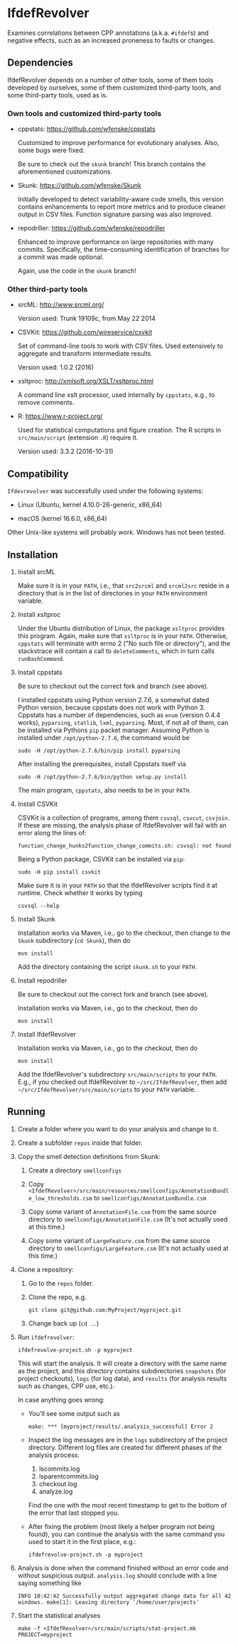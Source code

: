 # IfdefRevolver

Examines correlations between CPP annotations (a.k.a. `#ifdef`s) and
negative effects, such as an increased proneness to faults or changes.

## Dependencies

IfdefRevolver depends on a number of other tools, some of them tools
developed by ourselves, some of them customized third-party tools, and
some third-party tools, used as is.

### Own tools and customized third-party tools

* cppstats: https://github.com/wfenske/cppstats

  Customized to improve performance for evolutionary analyses.  Also,
  some bugs were fixed. 

  Be sure to check out the `skunk` branch!  This branch contains
  the aforementioned customizations.

* Skunk: https://github.com/wfenske/Skunk

  Initially developed to detect variability-aware code smells, this
  version contains enhancements to report more metrics and to produce
  cleaner output in CSV files.  Function signature parsing was also
  improved.

* repodriller: https://github.com/wfenske/repodriller

  Enhanced to improve performance on large repositories with many
  commits.  Specifically, the time-consuming identification of
  branches for a commit was made optional.

  Again, use the code in the `skunk` branch!

### Other third-party tools

* srcML: http://www.srcml.org/

  Version used: Trunk 19109c, from May 22 2014

* CSVKit: https://github.com/wireservice/csvkit

  Set of command-line tools to work with CSV files.  Used extensively
  to aggregate and transform intermediate results.

  Version used: 1.0.2 (2016)
  
* xsltproc: http://xmlsoft.org/XSLT/xsltproc.html

  A command line xslt processor, used internally by `cppstats`, e.g.,
  to remove comments.

* R: https://www.r-project.org/

  Used for statistical computations and figure creation.  The R
  scripts in `src/main/script` (extension `.R`) require it.

  Version used: 3.3.2 (2016-10-31) 

## Compatibility

`Ifdevrevolver` was successfully used under the following systems:

* Linux (Ubuntu, kernel 4.10.0-26-generic, x86\_64)

* macOS (kernel 16.6.0, x86_64)

Other Unix-like systems will probably work. Windows has not been tested. 

## Installation

1. Install srcML

   Make sure it is in your `PATH`, i.e., that `src2srcml` and
   `srcml2src` reside in a directory that is in the list of
   directories in your `PATH` environment variable.
   
1. Install xsltproc

   Under the Ubuntu distribution of Linux, the package `xsltproc`
   provides this program.  Again, make sure that `xsltproc` is in your
   `PATH`.  Otherwise, `cppstats` will terminate with errno 2 ("No
   such file or directory"), and the stackstrace will contain a call
   to `deleteComments`, which in turn calls `runBashCommand`.

1. Install cppstats

   Be sure to checkout out the correct fork and branch (see above).

   I installed cppstats using Python version 2.7.6, a somewhat dated
   Python version, because cppstats does not work with Python 3.
   Cppstats has a number of dependencies, such as `enum` (version 
   0.4.4 works), `pyparsing`, `statlib`, `lxml`, `pyparsing`.  Most,
   if not all of them, can be installed via Pythons `pip` packet
   manager.  Assuming Python is installed under `/opt/python-2.7.6`,
   the command would be

   `sudo -H /opt/python-2.7.6/bin/pip install pyparsing`

   After installing the prerequisites, install Cppstats itself via

   `sudo -H /opt/python-2.7.6/bin/python setup.py install`
	
   The main program, `cppstats`, also needs to be in your `PATH`.
   
1. Install CSVKit

   CSVKit is a collection of programs, among them `csvsql`, `csvcut`,
   `csvjoin`.  If these are missing, the analysis phase of
   IfdefRevolver will fail with an error along the lines of:
   
   `function_change_hunks2function_change_commits.sh: csvsql: not found`
   
   Being a Python package, CSVKit can be installed via `pip`:
   
   `sudo -H pip install csvkit`
	
   Make sure it is in your `PATH` so that the IfdefRevolver scripts
   find it at runtime.  Check whether it works by typing
   
   `csvsql --help`

1. Install Skunk

   Installation works via Maven, i.e., go to the checkout, then change
   to the `Skunk` subdirectory (`cd Skunk`), then do

   `mvn install`

   Add the directory containing the script `skunk.sh` to your `PATH`.

1. Install repodriller

   Be sure to checkout out the correct fork and branch (see above).

   Installation works via Maven, i.e., go to the checkout, then do

   `mvn install`

1. Install IfdefRevolver 

   Installation works via Maven, i.e., go to the checkout, then do

   `mvn install`

   Add the IfdefRevolver's subdirectory `src/main/scripts` to your
   `PATH`.  E.g., if you checked out IfdefRevolver to
   `~/src/IfdefRevolver`, then add
   `~/src/IfdefRevolver/src/main/scripts` to your `PATH` variable.

## Running

1. Create a folder where you want to do your analysis and change to it.

1. Create a subfolder `repos` inside that folder.

1. Copy the smell detection definitions from Skunk:

   1. Create a directory `smellconfigs`

   1. Copy
      `<IfdefRevolver>/src/main/resources/smellconfigs/AnnotationBundle_low_thresholds.csm`
      to `smellconfigs/AnnotationBundle.csm`

   1. Copy some variant of `AnnotationFile.csm` from the same source
      directory to `smellconfigs/AnnotationFile.csm` (It's not
      actually used at this time.)

   1. Copy some variant of `LargeFeature.csm` from the same source
      directory to `smellconfigs/LargeFeature.csm` (It's not
      actually used at this time.)

1. Clone a repository:

   1. Go to the `repos` folder.

   1. Clone the repo, e.g.

      `git clone git@github.com:MyProject/myproject.git`
	  
   1. Change back up (`cd ..`)

1. Run `ifdefrevolver`:

   `ifdefrevolve-project.sh -p myproject`

   This will start the analysis. It will create a directory with the
   same name as the project, and this directory contains
   subdirectories `snapshots` (for project checkouts), `logs` (for log
   data), and `results` (for analysis results such as changes, CPP use, etc.).

   In case anything goes wrong:

   - You'll see some output such as

     ``make: *** [myproject/results/.analysis_successful] Error 2``

   - Inspect the log messages are in the `logs` subdirectory of the
	 project directory. Different log
	 files are created for different phases of the analysis process:

     1. lscommits.log
     1. lsparentcommits.log
     1. checkout.log
	 1. analyze.log

	 Find the one with the most recent timestamp to get to the bottom
	 of the error that last stopped you.

   - After fixing the problem (most likely a helper program not being
     found), you can continue the analysis with the same command you
     used to start it in the first place, e.g.:

     `ifdefrevolve-project.sh -p myproject`
	 
1. Analysis is done when the command finished without an error code
   and without suspicious output.  `analysis.log` should conclude with
   a line saying something like
   
   ``
   INFO 10:42:42 Successfully output aggregated change data for all 42 windows.
   make[1]: Leaving directory '/home/user/projects'
   ``

1. Start the statistical analyses

   ``make -f <IfdefRevolver>/src/main/scripts/stat-project.mk PROJECT=myproject``

